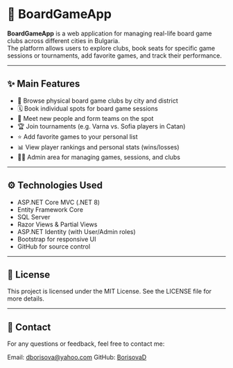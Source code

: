 # 🎲 BoardGameApp

**BoardGameApp** is a web application for managing real-life board game clubs across different cities in Bulgaria.  
The platform allows users to explore clubs, book seats for specific game sessions or tournaments, add favorite games, and track their performance.

---

## ✨ Main Features

- 📍 Browse physical board game clubs by city and district
- 🗓 Book individual spots for board game sessions
- 🤝 Meet new people and form teams on the spot
- 🏆 Join tournaments (e.g. Varna vs. Sofia players in Catan)
- ⭐ Add favorite games to your personal list
- 📊 View player rankings and personal stats (wins/losses)
- 🧑‍💻 Admin area for managing games, sessions, and clubs

---

## ⚙️ Technologies Used

- ASP.NET Core MVC (.NET 8)
- Entity Framework Core
- SQL Server
- Razor Views & Partial Views
- ASP.NET Identity (with User/Admin roles)
- Bootstrap for responsive UI
- GitHub for source control

---

## 📄 License

This project is licensed under the MIT License.
See the LICENSE file for more details.

---

## 💬 Contact

For any questions or feedback, feel free to contact me:

Email: dborisova@yahoo.com
GitHub: [BorisovaD](https://github.com/BorisovaD)
